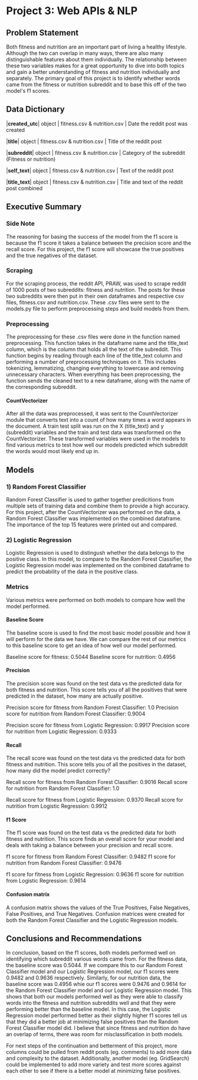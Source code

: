 # Project 3: Web APIs & NLP

## Problem Statement

Both fitness and nutrition are an important part of living a healthy lifestyle. Although the two can overlap in many ways, there are also many distinguishable features about them individually. The relationship between these two variables makes for a great opportunity to dive into both topics and gain a better understanding of fitness and nutrition individually and separately. The primary goal of this project is to identify whether words came from the fitness or nutrition subreddit and to base this off of the two model's f1 scores.   

## Data Dictionary

|**created_utc**| object | fitness.csv & nutrition.csv | Date the reddit post was created 

|**title**| object | fitness.csv & nutrition.csv | Title of the reddit post

|**subreddit**| object | fitness.csv & nutrition.csv | Category of the subreddit (Fitness or nutrition)

|**self_text**| object | fitness.csv & nutrition.csv | Text of the reddit post

|**title_text**| object | fitness.csv & nutrition.csv | Title and text of the reddit post combined


## Executive Summary

### Side Note

The reasoning for basing the success of the model from the f1 score is because the f1 score it takes a balance between the precision score and the recall score. For this project, the f1 score will showcase the true positives and the true negatives of the dataset.

### Scraping

For the scraping process, the reddit API, PRAW, was used to scrape reddit of 1000 posts of two subreddits: fitness and nutrition. The posts for these two subreddits were then put in their own dataframes and respective csv files, fitness.csv and nutrition.csv. These .csv files were sent to the models.py file to perform preprocessing steps and build models from them. 

### Preprocessing

The preprocessing for these .csv files were done in the function named preprocessing. This function takes in the dataframe name and the title_text column, which is the column that holds all the text of the subreddit. This function begins by reading through each line of the title_text column and performing a number of preprocessing techniques on it. This includes tokenizing, lemmatizing, changing everything to lowercase and removing unnecessary characters. When everything has been preprocessing, the function sends the cleaned text to a new dataframe, along with the name of the corresponding subreddit. 

#### CountVectorizer 

After all the data was preprocessed, it was sent to the CountVectorizer module that converts text into a count of how many times a word appears in the document. A train test split was run on the X (title_text) and y (subreddit) variables and the train and test data was transformed on the CountVectorizer. These transformed variables were used in the models to find various metrics to test how well our models predicted which subreddit the words would most likely end up in. 

## Models

### 1) Random Forest Classifier

Random Forest Classifier is used to gather together predicitions from multiple sets of training data and combine them to provide a high accuracy. For this project, after the CountVectorizer was performed on the data, a Random Forest Classifier was implemented on the combined dataframe. The importance of the top 15 features were printed out and compared.

### 2) Logistic Regression

Logistic Regression is used to distingush whether the data belongs to the positive class. In this model, to compare to the Random Forest Classifier, the Logistic Regression model was implemented on the combined dataframe to predict the probability of the data in the positive class.  

### Metrics

Various metrics were performed on both models to compare how well the model performed.

#### Baseline Score

The baseline score is used to find the most basic model possible and how it will perform for the data we have. We can compare the rest of our metrics to this baseline score to get an idea of how well our model performed.

Baseline score for fitness: 0.5044
Baseline score for nutrition: 0.4956

#### Precision

The precision score was found on the test data vs the predicted data for both fitness and nutrition. This score tells you of all the positives that were predicted in the dataset, how many are actually positive.

Precision score for fitness from Random Forest Classifier: 1.0
Precision score for nutrition from Random Forest Classifier: 0.9004

Precision score for fitness from Logistic Regression: 0.9917
Precision score for nutrition from Logistic Regression: 0.9333

#### Recall

The recall score was found on the test data vs the predicted data for both fitness and nutrition. This score tells you of all the positives in the dataset, how many did the model predict correctly?  

Recall score for fitness from Random Forest Classifier: 0.9016
Recall score for nutrition from Random Forest Classifier: 1.0

Recall score for fitness from Logistic Regression: 0.9370
Recall score for nutrition from Logistic Regression: 0.9912

#### f1 Score

The f1 score was found on the test data vs the predicted data for both fitness and nutrition. This score finds an overall score for your model and deals with taking a balance between your precision and recall score.

f1 score for fitness from Random Forest Classifier: 0.9482
f1 score for nutrition from Random Forest Classifier: 0.9476

f1 score for fitness from Logistic Regression: 0.9636
f1 score for nutrition from Logistic Regression: 0.9614

#### Confusion matrix 

A confusion matrix shows the values of the True Positives, False Negatives, False Positives, and True Negatives. Confusion matrices were created for both the Random Forest Classifier and the Logistic Regression models.

## Conclusions and Recommendations

In conclusion, based on the f1 scores, both models performed well on identifying which subreddit various words came from. For the fitness data, the baseline score was 0.5044. If we compare this to our Random Forest Classifier model and our Logistic Regression model, our f1 scores were 0.9482 and 0.9636 respectively. Similarly, for our nutrition data, the baseline score was 0.4956 whie our f1 scores were 0.9476 and 0.9614 for the Random Forest Classifier model and our Logistic Regression model. This shows that both our models performed well as they were able to classify words into the fitness and nutrition subreddits well and that they were performing better than the baseline model. In this case, the Logistic Regression model performed better as their slightly higher f1 scores tell us that they did a better job at minimizing false positives than the Random Forest Classifier model did. I believe that since fitness and nutrition do have an overlap of terms, there was room for misclassification in both models. 

For next steps of the continuation and betterment of this project, more columns could be pulled from reddit posts (eg. comments) to add more data and complexity to the dataset. Additionally, another model (eg. GridSearch) could be implemented to add more variety and test more scores against each other to see if there is a better model at minimizing false positives.